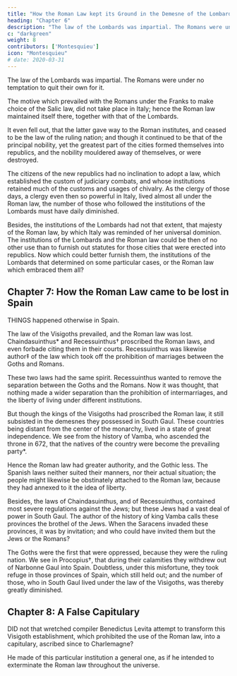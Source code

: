 ```yaml
---
title: "How the Roman Law kept its Ground in the Demesne of the Lombards"
heading: "Chapter 6"
description: "The law of the Lombards was impartial. The Romans were under no temptation to quit their own for it."
c: "darkgreen"
weight: 8
contributors: ['Montesquieu']
icon: "Montesquieu"
# date: 2020-03-31
---
```





The law of the Lombards was impartial. The Romans were under no temptation to quit their own for it. 

The motive which prevailed with the Romans under the Franks to make choice of the Salic law, did not take place in Italy; hence the Roman law maintained itself there, together with that of the Lombards.

It even fell out, that the latter gave way to the Roman institutes, and ceased to be the law of the ruling nation; and though it continued to be that of the principal nobility, yet the greatest part of the cities formed themselves into republics, and the nobility mouldered away of themselves, or were destroyed. 

The citizens of the new republics had no inclination to adopt a law, which established the custom of judiciary combats, and whose institutions retained much of the  customs and usages of chivalry. As the clergy of those days, a clergy even then so powerful in Italy, lived almost all under the Roman law, the number of those who followed the institutions of the Lombards must have daily diminished.

Besides, the institutions of the Lombards had not that extent, that majesty of the Roman law, by which Italy was reminded of her universal dominion. The institutions of the Lombards and the Roman law could be then of no other use than to furnish out statutes for those cities that were erected into republics. Now which could better furnish them, the institutions of the Lombards that determined on some particular cases, or the Roman law which embraced them all?



## Chapter 7:  How the Roman Law came to be lost in Spain

THINGS happened otherwise in Spain. 

The law of the Visigoths prevailed, and the Roman law was lost. Chaindasuinthus* and Recessuinthus† proscribed the Roman laws, and even forbade citing them in their courts. Recessuinthus was likewise author‡ of the law which took off the prohibition of marriages between the Goths and Romans. 

These two laws had the same spirit. Recessuinthus wanted to remove the separation between the Goths and the Romans. Now it was thought, that nothing made a wider separation than the prohibition of intermarriages,  and the liberty of living under different institutions.

But though the kings of the Visigoths had proscribed the Roman law, it still subsisted in the demesnes they possessed in South Gaul. These countries being distant from the center of the monarchy, lived in a state of great independence. We see from the history of Vamba, who ascended the throne in 672, that the natives of the country were become the prevailing party*. 

Hence the Roman law had greater authority, and the Gothic less. The Spanish laws neither suited their manners, nor their actual situation; the people might likewise be obstinately attached to the Roman law, because they had annexed to it the idea of liberty. 

Besides, the laws of Chaindasuinthus, and of Recessuinthus, contained most severe regulations against the Jews; but these Jews had a vast deal of power in South Gaul. The author of the history of king Vamba calls these provinces the brothel of the Jews. When the Saracens invaded these provinces, it was by invitation; and who could have invited them but the Jews or the Romans? 

The Goths were the first that were oppressed, because they were the ruling nation. We see in Procopius†, that during their calamities they withdrew out of Narbonne Gaul into Spain. Doubtless, under this misfortune, they took refuge in those provinces of Spain, which still held out; and the number of those, who in South Gaul lived under the law of the Visigoths, was thereby greatly diminished.




## Chapter 8:  A False Capitulary

DID not that wretched compiler Benedictus Levita attempt to transform this Visigoth establishment, which prohibited the use of the Roman law, into a capitulary, ascribed since to Charlemagne?

He made of this particular institution a general one, as if he intended to exterminate the Roman law throughout the universe.



